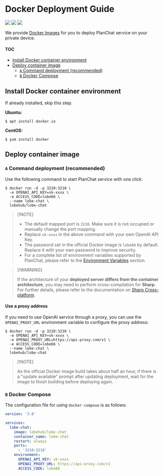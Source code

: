 # Docker Deployment Guide

[![][docker-release-shield]][docker-release-link]
[![][docker-size-shield]][docker-size-link]
[![][docker-pulls-shield]][docker-pulls-link]

We provide [Docker Images][docker-release-link] for you to deploy PlanChat service on your private device.

#### TOC

- [Install Docker container environment](#install-docker-container-environment)
- [Deploy container image](#deploy-container-image)
  - [`A` Command deployment (recommended)](#a-command-deployment-recommended)
  - [`B` Docker Compose](#b-docker-compose)

## Install Docker container environment

If already installed, skip this step.

**Ubuntu:**

```fish
$ apt install docker.io
```

**CentOS:**

```fish
$ yum install docker
```

## Deploy container image

### `A` Command deployment (recommended)

Use the following command to start PlanChat service with one click:

```fish
$ docker run -d -p 3210:3210 \
  -e OPENAI_API_KEY=sk-xxxx \
  -e ACCESS_CODE=lobe66 \
  --name lobe-chat \
  lobehub/lobe-chat
```

> \[!NOTE]
>
> - The default mapped port is `3210`. Make sure it is not occupied or manually change the port mapping.
> - Replace `sk-xxxx` in the above command with your own OpenAI API Key.
> - The password set in the official Docker image is `lobe66` by default. Replace it with your own password to improve security.
> - For a complete list of environment variables supported by PlanChat, please refer to the [Environment Variables](https://github.com/lobehub/lobe-chat/wiki/Environment-Variable.zh-CN) section.

> \[!WARNING]
>
> If the architecture of your **deployed server differs from the container architecture**, you may need to perform cross-compilation for **Sharp**. For further details, please refer to the documentation on [Sharp Cross-platform](https://sharp.pixelplumbing.com/install#cross-platform).

#### Use a proxy address

If you need to use OpenAI service through a proxy, you can use the `OPENAI_PROXY_URL` environment variable to configure the proxy address:

```fish
$ docker run -d -p 3210:3210 \
  -e OPENAI_API_KEY=sk-xxxx \
  -e OPENAI_PROXY_URL=https://api-proxy.com/v1 \
  -e ACCESS_CODE=lobe66 \
  --name lobe-chat \
  lobehub/lobe-chat
```

> \[!NOTE]
>
> As the official Docker image build takes about half an hour, if there is a "update available" prompt after updating deployment, wait for the image to finish building before deploying again.

### `B` Docker Compose

The configuration file for using `docker-compose` is as follows:

```yml
version: '3.8'

services:
  lobe-chat:
    image: lobehub/lobe-chat
    container_name: lobe-chat
    restart: always
    ports:
      - '3210:3210'
    environment:
      OPENAI_API_KEY: sk-xxxx
      OPENAI_PROXY_URL: https://api-proxy.com/v1
      ACCESS_CODE: lobe66
```

<!-- LINK GROUP -->

[docker-pulls-link]: https://hub.docker.com/r/lobehub/lobe-chat
[docker-pulls-shield]: https://img.shields.io/docker/pulls/lobehub/lobe-chat?color=45cc11&labelColor=black&style=flat-square
[docker-release-link]: https://hub.docker.com/r/lobehub/lobe-chat
[docker-release-shield]: https://img.shields.io/docker/v/lobehub/lobe-chat?color=369eff&label=docker&labelColor=black&logo=docker&logoColor=white&style=flat-square
[docker-size-link]: https://hub.docker.com/r/lobehub/lobe-chat
[docker-size-shield]: https://img.shields.io/docker/image-size/lobehub/lobe-chat?color=369eff&labelColor=black&style=flat-square
